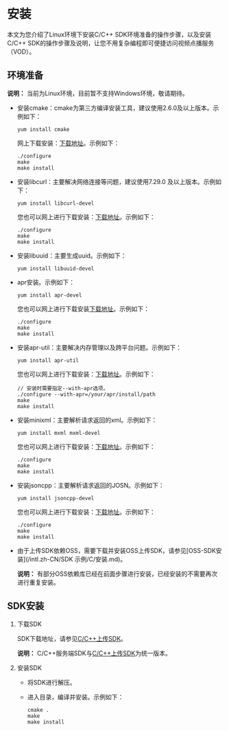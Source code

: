 # 安装

本文为您介绍了Linux环境下安装C/C++ SDK环境准备的操作步骤，以及安装C/C++ SDK的操作步骤及说明，让您不用复杂编程即可便捷访问视频点播服务（VOD）。

## 环境准备

**说明：** 当前为Linux环境，目前暂不支持Windows环境，敬请期待。

-   安装cmake：cmake为第三方编译安装工具，建议使用2.6.0及以上版本。示例如下：

    ```
    yum install cmake
    ```

    网上下载安装：[下载地址](https://cmake.org/download/?spm=a2c4g.11186623.2.21.5dda52d4UiTtyc)。示例如下：

    ```
    ./configure
    make
    make install
    ```

-   安装libcurl：主要解决网络连接等问题，建议使用7.29.0 及以上版本。示例如下：

    ```
    yum install libcurl-devel
    ```

    您也可以网上进行下载安装：[下载地址](https://curl.haxx.se/download.html?spm=a2c4g.11186623.2.22.5dda52d4Lxvb8R)。示例如下：

    ```
    ./configure
    make
    make install
    ```

-   安装libuuid：主要生成uuid。示例如下：

    ```
    yum install libuuid-devel
    ```

-   apr安装。示例如下：

    ```
    yum install apr-devel
    ```

    您也可以网上进行下载安装[下载地址](https://apr.apache.org/download.cgi?spm=a2c4g.11186623.2.23.5dda52d4ZIM0i2&file=download.cgi)。示例如下：

    ```
    ./configure
    make
    make install
    ```

-   安装apr-util：主要解决内存管理以及跨平台问题。示例如下：

    ```
    yum install apr-util
    ```

    您也可以网上进行下载安装：[下载地址](https://apr.apache.org/download.cgi?spm=a2c4g.11186623.2.24.5dda52d4bygO9h&file=download.cgi)。示例如下：

    ```
    // 安装时需要指定--with-apr选项。
    ./configure --with-apr=/your/apr/install/path
    make
    make install
    ```

-   安装minixml：主要解析请求返回的xml。示例如下：

    ```
    yum install mxml mxml-devel
    ```

    您也可以网上进行下载安装：[下载地址](https://www.msweet.org/mxml/?spm=a2c4g.11186623.2.25.5dda52d42wQFlq)。示例如下：

    ```
    ./configure
    make
    make install
    ```

-   安装jsoncpp：主要解析请求返回的JOSN。示例如下：

    ```
    yum install jsoncpp-devel
    ```

    您也可以网上进行下载安装：[下载地址](https://github.com/open-source-parsers/jsoncpp?spm=a2c4g.11186623.2.26.5dda52d4zyUacn)。示例如下：

    ```
    ./configure
    make
    make install
    ```

-   由于上传SDK依赖OSS，需要下载并安装OSS上传SDK，请参见[OSS-SDK安装](/intl.zh-CN/SDK 示例/C/安装.md)。

    **说明：** 有部分OSS依赖库已经在前面步骤进行安装，已经安装的不需要再次进行重复安装。


## SDK安装

1.  下载SDK

    SDK下载地址，请参见[C/C++上传SDK](/intl.zh-CN/SDK下载/上传SDK发布历史/C/C++上传SDK.md)。

    **说明：** C/C++服务端SDK与[C/C++上传SDK](/intl.zh-CN/SDK下载/上传SDK发布历史/C/C++上传SDK.md)为统一版本。

2.  安装SDK
    -   将SDK进行解压。
    -   进入目录，编译并安装。示例如下：

        ```
        cmake .
        make
        make install
        ```


